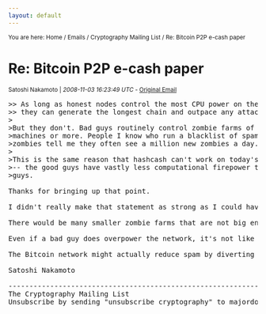 ```yaml
---
layout: default
---
```

<p><small>You are here: Home / Emails / Cryptography Mailing List / Re: Bitcoin P2P e-cash paper</small></p>

# Re: Bitcoin P2P e-cash paper

<p><small>Satoshi Nakamoto | <em>2008-11-03 16:23:49 UTC</em> - <a href="https://www.metzdowd.com/pipermail/cryptography/2008-November/014818.html">Original Email</a></small></p>

<pre>
>> As long as honest nodes control the most CPU power on the network,
>> they can generate the longest chain and outpace any attackers.
>
>But they don't. Bad guys routinely control zombie farms of 100,000
>machines or more. People I know who run a blacklist of spam sending
>zombies tell me they often see a million new zombies a day.
>
>This is the same reason that hashcash can't work on today's Internet
>-- the good guys have vastly less computational firepower than the bad
>guys.

Thanks for bringing up that point.

I didn't really make that statement as strong as I could have. The requirement is that the good guys collectively have more CPU power than any single attacker.

There would be many smaller zombie farms that are not big enough to overpower the network, and they could still make money by generating bitcoins. The smaller farms are then the "honest nodes". (I need a better term than "honest") The more smaller farms resort to generating bitcoins, the higher the bar gets to overpower the network, making larger farms also too small to overpower it so that they may as well generate bitcoins too. According to the "long tail" theory, the small, medium and merely large farms put together should add up to a lot more than the biggest zombie farm.

Even if a bad guy does overpower the network, it's not like he's instantly rich. All he can accomplish is to take back money he himself spent, like bouncing a check. To exploit it, he would have to buy something from a merchant, wait till it ships, then overpower the network and try to take his money back. I don't think he could make as much money trying to pull a carding scheme like that as he could by generating bitcoins. With a zombie farm that big, he could generate more bitcoins than everyone else combined.

The Bitcoin network might actually reduce spam by diverting zombie farms to generating bitcoins instead.

Satoshi Nakamoto

---------------------------------------------------------------------
The Cryptography Mailing List
Unsubscribe by sending "unsubscribe cryptography" to majordomo at metzdowd.com</pre>
